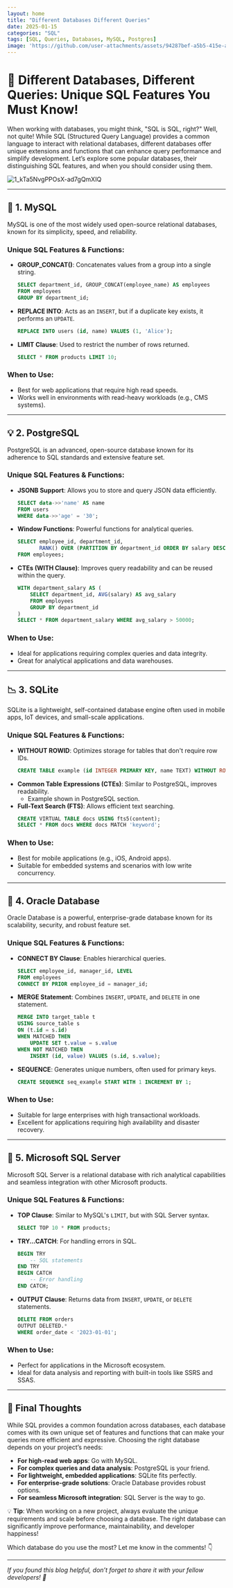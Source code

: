 ```yaml
---
layout: home
title: "Different Databases Different Queries"
date: 2025-01-15
categories: "SQL"
tags: [SQL, Queries, Databases, MySQL, Postgres]
image: 'https://github.com/user-attachments/assets/94287bef-a5b5-415e-a99e-3685ec160616'
---
```


# 📃 Different Databases, Different Queries: Unique SQL Features You Must Know!

When working with databases, you might think, "SQL is SQL, right?" Well, not quite! While SQL (Structured Query Language) provides a common language to interact with relational databases, different databases offer unique extensions and functions that can enhance query performance and simplify development. Let’s explore some popular databases, their distinguishing SQL features, and when you should consider using them.

![1_kTa5NvgPPOsX-ad7gQmXIQ](https://github.com/user-attachments/assets/94287bef-a5b5-415e-a99e-3685ec160616)

---

## 🤖 1. **MySQL**
MySQL is one of the most widely used open-source relational databases, known for its simplicity, speed, and reliability.

### Unique SQL Features & Functions:
- **GROUP_CONCAT()**: Concatenates values from a group into a single string.
  ```sql
  SELECT department_id, GROUP_CONCAT(employee_name) AS employees
  FROM employees
  GROUP BY department_id;
  ```
- **REPLACE INTO**: Acts as an `INSERT`, but if a duplicate key exists, it performs an `UPDATE`.
  ```sql
  REPLACE INTO users (id, name) VALUES (1, 'Alice');
  ```
- **LIMIT Clause**: Used to restrict the number of rows returned.
  ```sql
  SELECT * FROM products LIMIT 10;
  ```

### When to Use:
- Best for web applications that require high read speeds.
- Works well in environments with read-heavy workloads (e.g., CMS systems).

---

## 💡 2. **PostgreSQL**
PostgreSQL is an advanced, open-source database known for its adherence to SQL standards and extensive feature set.

### Unique SQL Features & Functions:
- **JSONB Support**: Allows you to store and query JSON data efficiently.
  ```sql
  SELECT data->>'name' AS name
  FROM users
  WHERE data->>'age' = '30';
  ```
- **Window Functions**: Powerful functions for analytical queries.
  ```sql
  SELECT employee_id, department_id,
         RANK() OVER (PARTITION BY department_id ORDER BY salary DESC) AS rank
  FROM employees;
  ```
- **CTEs (WITH Clause)**: Improves query readability and can be reused within the query.
  ```sql
  WITH department_salary AS (
      SELECT department_id, AVG(salary) AS avg_salary
      FROM employees
      GROUP BY department_id
  )
  SELECT * FROM department_salary WHERE avg_salary > 50000;
  ```

### When to Use:
- Ideal for applications requiring complex queries and data integrity.
- Great for analytical applications and data warehouses.

---

## 📉 3. **SQLite**
SQLite is a lightweight, self-contained database engine often used in mobile apps, IoT devices, and small-scale applications.

### Unique SQL Features & Functions:
- **WITHOUT ROWID**: Optimizes storage for tables that don't require row IDs.
  ```sql
  CREATE TABLE example (id INTEGER PRIMARY KEY, name TEXT) WITHOUT ROWID;
  ```
- **Common Table Expressions (CTEs)**: Similar to PostgreSQL, improves readability.
  - Example shown in PostgreSQL section.
- **Full-Text Search (FTS)**: Allows efficient text searching.
  ```sql
  CREATE VIRTUAL TABLE docs USING fts5(content);
  SELECT * FROM docs WHERE docs MATCH 'keyword';
  ```

### When to Use:
- Best for mobile applications (e.g., iOS, Android apps).
- Suitable for embedded systems and scenarios with low write concurrency.

---

## 🔄 4. **Oracle Database**
Oracle Database is a powerful, enterprise-grade database known for its scalability, security, and robust feature set.

### Unique SQL Features & Functions:
- **CONNECT BY Clause**: Enables hierarchical queries.
  ```sql
  SELECT employee_id, manager_id, LEVEL
  FROM employees
  CONNECT BY PRIOR employee_id = manager_id;
  ```
- **MERGE Statement**: Combines `INSERT`, `UPDATE`, and `DELETE` in one statement.
  ```sql
  MERGE INTO target_table t
  USING source_table s
  ON (t.id = s.id)
  WHEN MATCHED THEN
      UPDATE SET t.value = s.value
  WHEN NOT MATCHED THEN
      INSERT (id, value) VALUES (s.id, s.value);
  ```
- **SEQUENCE**: Generates unique numbers, often used for primary keys.
  ```sql
  CREATE SEQUENCE seq_example START WITH 1 INCREMENT BY 1;
  ```

### When to Use:
- Suitable for large enterprises with high transactional workloads.
- Excellent for applications requiring high availability and disaster recovery.

---

## 📢 5. **Microsoft SQL Server**
Microsoft SQL Server is a relational database with rich analytical capabilities and seamless integration with other Microsoft products.

### Unique SQL Features & Functions:
- **TOP Clause**: Similar to MySQL's `LIMIT`, but with SQL Server syntax.
  ```sql
  SELECT TOP 10 * FROM products;
  ```
- **TRY...CATCH**: For handling errors in SQL.
  ```sql
  BEGIN TRY
      -- SQL statements
  END TRY
  BEGIN CATCH
      -- Error handling
  END CATCH;
  ```
- **OUTPUT Clause**: Returns data from `INSERT`, `UPDATE`, or `DELETE` statements.
  ```sql
  DELETE FROM orders
  OUTPUT DELETED.*
  WHERE order_date < '2023-01-01';
  ```

### When to Use:
- Perfect for applications in the Microsoft ecosystem.
- Ideal for data analysis and reporting with built-in tools like SSRS and SSAS.

---

## 🔢 Final Thoughts
While SQL provides a common foundation across databases, each database comes with its own unique set of features and functions that can make your queries more efficient and expressive. Choosing the right database depends on your project’s needs:

- **For high-read web apps**: Go with MySQL.
- **For complex queries and data analysis**: PostgreSQL is your friend.
- **For lightweight, embedded applications**: SQLite fits perfectly.
- **For enterprise-grade solutions**: Oracle Database provides robust options.
- **For seamless Microsoft integration**: SQL Server is the way to go.

💡 **Tip**: When working on a new project, always evaluate the unique requirements and scale before choosing a database. The right database can significantly improve performance, maintainability, and developer happiness!

Which database do you use the most? Let me know in the comments! 👇

---

_If you found this blog helpful, don’t forget to share it with your fellow developers! 🚀_

